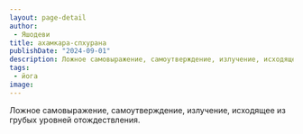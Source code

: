 ```yaml
---
layout: page-detail
author:
 - Яшодеви
title: ахамкара-спхурана
publishDate: "2024-09-01"
description: Ложное самовыражение, самоутверждение, излучение, исходящее из грубых уровней отождествления.
tags:
 - йога
image: 
---
```


Ложное самовыражение, самоутверждение, излучение, исходящее из грубых уровней отождествления.


